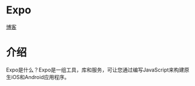 # Expo

[博客](https://www.cnblogs.com/gdsblog/p/8537594.html)


# 介绍

Expo是什么？Expo是一组工具，库和服务，可让您通过编写JavaScript来构建原生iOS和Android应用程序。

#

